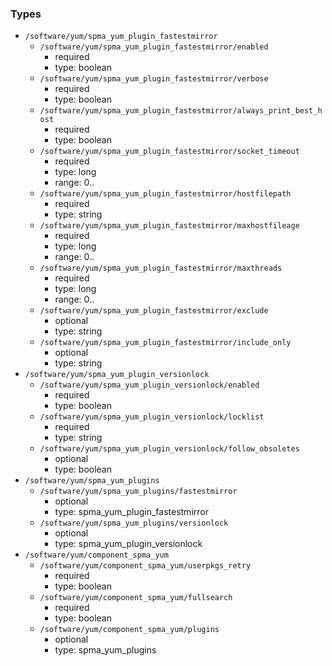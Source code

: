 ### Types

- `/software/yum/spma_yum_plugin_fastestmirror`
    - `/software/yum/spma_yum_plugin_fastestmirror/enabled`
        - required
        - type: boolean
    - `/software/yum/spma_yum_plugin_fastestmirror/verbose`
        - required
        - type: boolean
    - `/software/yum/spma_yum_plugin_fastestmirror/always_print_best_host`
        - required
        - type: boolean
    - `/software/yum/spma_yum_plugin_fastestmirror/socket_timeout`
        - required
        - type: long
        - range: 0..
    - `/software/yum/spma_yum_plugin_fastestmirror/hostfilepath`
        - required
        - type: string
    - `/software/yum/spma_yum_plugin_fastestmirror/maxhostfileage`
        - required
        - type: long
        - range: 0..
    - `/software/yum/spma_yum_plugin_fastestmirror/maxthreads`
        - required
        - type: long
        - range: 0..
    - `/software/yum/spma_yum_plugin_fastestmirror/exclude`
        - optional
        - type: string
    - `/software/yum/spma_yum_plugin_fastestmirror/include_only`
        - optional
        - type: string
- `/software/yum/spma_yum_plugin_versionlock`
    - `/software/yum/spma_yum_plugin_versionlock/enabled`
        - required
        - type: boolean
    - `/software/yum/spma_yum_plugin_versionlock/locklist`
        - required
        - type: string
    - `/software/yum/spma_yum_plugin_versionlock/follow_obsoletes`
        - optional
        - type: boolean
- `/software/yum/spma_yum_plugins`
    - `/software/yum/spma_yum_plugins/fastestmirror`
        - optional
        - type: spma_yum_plugin_fastestmirror
    - `/software/yum/spma_yum_plugins/versionlock`
        - optional
        - type: spma_yum_plugin_versionlock
- `/software/yum/component_spma_yum`
    - `/software/yum/component_spma_yum/userpkgs_retry`
        - required
        - type: boolean
    - `/software/yum/component_spma_yum/fullsearch`
        - required
        - type: boolean
    - `/software/yum/component_spma_yum/plugins`
        - optional
        - type: spma_yum_plugins
